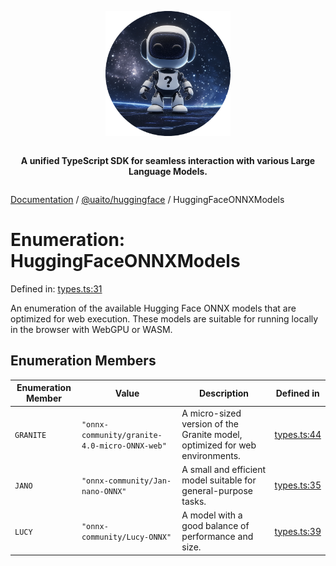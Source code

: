 <div style="display:flex; flex-direction:column; align-items:center;">
<p align="center">
  <img src="../UAITO.png" alt="UAITO Logo" width="200"/>
</p>

<p align="center">
  <strong>A unified TypeScript SDK for seamless interaction with various Large Language Models.</strong>
</p>
</div>

[Documentation](README.md) / [@uaito/huggingface](@uaito.huggingface.md) / HuggingFaceONNXModels

# Enumeration: HuggingFaceONNXModels

Defined in: [types.ts:31](https://github.com/elribonazo/uaito/blob/48ca7e9100abb23d088dbfc6eb0d1c39d55fdcbf/packages/huggingFace/src/types.ts#L31)

An enumeration of the available Hugging Face ONNX models that are optimized for web execution.
These models are suitable for running locally in the browser with WebGPU or WASM.

## Enumeration Members

| Enumeration Member | Value | Description | Defined in |
| ------ | ------ | ------ | ------ |
| <a id="granite"></a> `GRANITE` | `"onnx-community/granite-4.0-micro-ONNX-web"` | A micro-sized version of the Granite model, optimized for web environments. | [types.ts:44](https://github.com/elribonazo/uaito/blob/48ca7e9100abb23d088dbfc6eb0d1c39d55fdcbf/packages/huggingFace/src/types.ts#L44) |
| <a id="jano"></a> `JANO` | `"onnx-community/Jan-nano-ONNX"` | A small and efficient model suitable for general-purpose tasks. | [types.ts:35](https://github.com/elribonazo/uaito/blob/48ca7e9100abb23d088dbfc6eb0d1c39d55fdcbf/packages/huggingFace/src/types.ts#L35) |
| <a id="lucy"></a> `LUCY` | `"onnx-community/Lucy-ONNX"` | A model with a good balance of performance and size. | [types.ts:39](https://github.com/elribonazo/uaito/blob/48ca7e9100abb23d088dbfc6eb0d1c39d55fdcbf/packages/huggingFace/src/types.ts#L39) |

